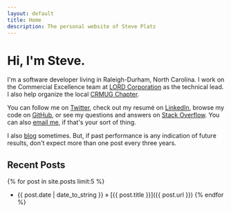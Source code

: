 ```yaml
---
layout: default
title: Home
description: The personal website of Steve Platz
---
```


# Hi, I'm Steve.

I'm a software developer living in Raleigh-Durham, North Carolina. I work on the Commercial Excellence team at [LORD Corporation](https://www.lord.com) as the technical lead. I also help organize the local [CRMUG Chapter](https://www.crmug.com/crmug/communities/community-home?CommunityKey=3390d9e7-8e46-4314-89ab-399713c436d8).

You can follow me on [Twitter](https://www.twitter.com/steveplatz), check out my resumé on [LinkedIn](https://www.linkedin.com/in/steveplatz), browse my code on [GitHub](https://www.github.com/steveplatz), or see my questions and answers on [Stack Overflow](https://stackoverflow.com/users/48421/steve-platz). You can also [email me](mailto:steve.platz@gmail.com), if that's your sort of thing.

I also [blog](/blog.html) sometimes. But, if past performance is any indication of future results, don't expect more than one post every three years.

## Recent Posts
{% for post in site.posts limit:5 %}
  * <span>{{ post.date | date_to_string }}</span> &raquo; [{{ post.title }}]({{ post.url }})
{% endfor %}
